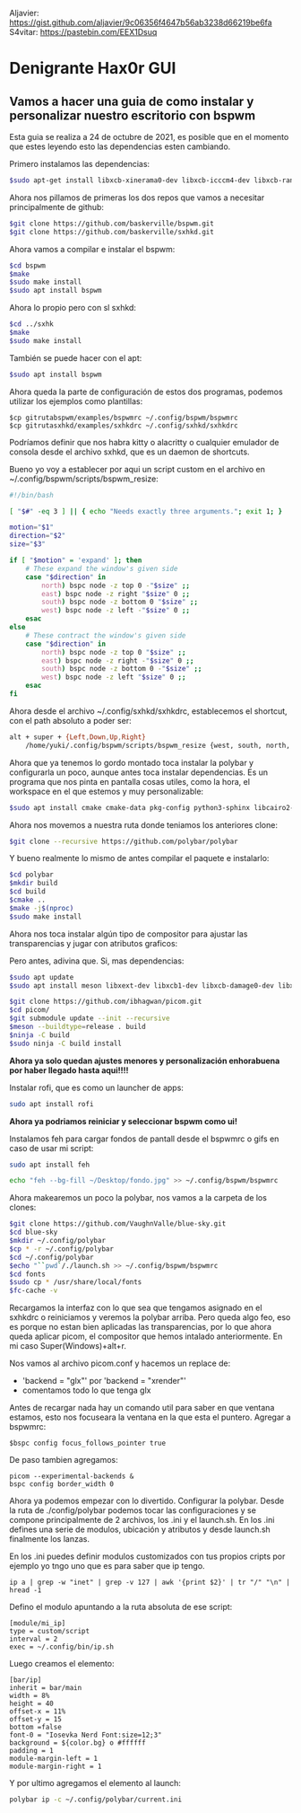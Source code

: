 Aljavier: https://gist.github.com/aljavier/9c06356f4647b56ab3238d66219be6fa
S4vitar: https://pastebin.com/EEX1Dsuq

# Denigrante Hax0r GUI

## Vamos a hacer una guia de como instalar y personalizar nuestro escritorio con bspwm

Esta guia se realiza a 24 de octubre de 2021, es posible que en el momento que estes leyendo esto las dependencias esten cambiando.

Primero instalamos las dependencias:
```bash
$sudo apt-get install libxcb-xinerama0-dev libxcb-icccm4-dev libxcb-randr0-dev libxcb-util0-dev libxcb-ewmh-dev libxcb-keysyms1-dev libxcb-shape0-dev
```

Ahora nos pillamos de primeras los dos repos que vamos a necesitar principalmente de github:

```bash
$git clone https://github.com/baskerville/bspwm.git
$git clone https://github.com/baskerville/sxhkd.git
```

Ahora vamos a compilar e instalar el bspwm:

```bash
$cd bspwm
$make
$sudo make install
$sudo apt install bspwm
```

Ahora lo propio pero con sl sxhkd:
```bash
$cd ../sxhk
$make
$sudo make install
```

También se puede hacer con el apt:
```bash
$sudo apt install bspwm
```

Ahora queda la parte de configuración de estos dos programas, podemos utilizar los ejemplos como plantillas:

```
$cp gitrutabspwm/examples/bspwmrc ~/.config/bspwm/bspwmrc
$cp gitrutasxhkd/examples/sxhkdrc ~/.config/sxhkd/sxhkdrc
```

Podríamos definir que nos habra kitty o alacritty o cualquier emulador de consola desde el archivo sxhkd, que es un daemon de shortcuts.

Bueno yo voy a establecer por aqui un script custom en el archivo en ~/.config/bspwm/scripts/bspwm_resize:
```bash
#!/bin/bash

[ "$#" -eq 3 ] || { echo "Needs exactly three arguments."; exit 1; }

motion="$1"
direction="$2"
size="$3"

if [ "$motion" = 'expand' ]; then
	# These expand the window's given side
	case "$direction" in
		north) bspc node -z top 0 -"$size" ;;
		east) bspc node -z right "$size" 0 ;;
		south) bspc node -z bottom 0 "$size" ;;
		west) bspc node -z left -"$size" 0 ;;
	esac
else
	# These contract the window's given side
	case "$direction" in
		north) bspc node -z top 0 "$size" ;;
		east) bspc node -z right -"$size" 0 ;;
		south) bspc node -z bottom 0 -"$size" ;;
		west) bspc node -z left "$size" 0 ;;
	esac
fi
```

Ahora desde el archivo ~/.config/sxhkd/sxhkdrc, establecemos el shortcut, con el path absoluto a poder ser:

```bash
alt + super + {Left,Down,Up,Right}
	/home/yuki/.config/bspwm/scripts/bspwm_resize {west, south, north, east}
```

Ahora que ya tenemos lo gordo montado toca instalar la polybar y configurarla un poco, aunque antes toca instalar dependencias. Es un programa que nos pinta en pantalla cosas utiles, como la hora, el workspace en el que estemos y muy personalizable:

```bash
$sudo apt install cmake cmake-data pkg-config python3-sphinx libcairo2-dev libxcb1-dev libxcb-util0-dev libxcb-randr0-dev libxcb-composite0-dev python3-xcbgen xcb-proto libxcb-image0-dev libxcb-ewmh-dev libxcb-icccm4-dev libxcb-xkb-dev libxcb-xrm-dev libxcb-cursor-dev libasound2-dev libpulse-dev libjsoncpp-dev libmpdclient-dev libcurl4-openssl-dev libnl-genl-3-dev libuv1-dev
```

Ahora nos movemos a nuestra ruta donde teniamos los anteriores clone:

```bash 
$git clone --recursive https://github.com/polybar/polybar
```

Y bueno realmente lo mismo de antes compilar el paquete e instalarlo:

```bash
$cd polybar
$mkdir build
$cd build
$cmake ..
$make -j$(nproc)
$sudo make install
```

Ahora nos toca instalar algún tipo de compositor para ajustar las transparencias y jugar con atributos graficos:

Pero antes, adivina que. Si, mas dependencias:

```bash
$sudo apt update
$sudo apt install meson libxext-dev libxcb1-dev libxcb-damage0-dev libxcb-xfixes0-dev libxcb-shape0-dev libxcb-render-util0-dev libxcb-render0-dev libxcb-randr0-dev libxcb-composite0-dev libxcb-image0-dev libxcb-present-dev libxcb-xinerama0-dev libpixman-1-dev libdbus-1-dev libconfig-dev libgl1-mesa-dev libpcre2-dev libevdev-dev uthash-dev libev-dev libx11-xcb-dev libxcb-glx0-dev
```

```bash
$git clone https://github.com/ibhagwan/picom.git
$cd picom/
$git submodule update --init --recursive
$meson --buildtype=release . build
$ninja -C build
$sudo ninja -C build install
```

**Ahora ya solo quedan ajustes menores y personalización enhorabuena por haber llegado hasta aqui!!!!**

Instalar rofi, que es como un launcher de apps:

```bash
sudo apt install rofi
```

**Ahora ya podriamos reiniciar y seleccionar bspwm como ui!**

Instalamos feh para cargar fondos de pantall desde el bspwmrc o gifs en caso de usar mi script:

```bash
sudo apt install feh
```

```bash
echo "feh --bg-fill ~/Desktop/fondo.jpg" >> ~/.config/bspwm/bspwmrc
```

Ahora makearemos un poco la polybar, nos vamos a la carpeta de los clones:

```bash
$git clone https://github.com/VaughnValle/blue-sky.git
$cd blue-sky
$mkdir ~/.config/polybar
$cp * -r ~/.config/polybar
$cd ~/.config/polybar
$echo "``pwd`/./launch.sh >> ~/.config/bspwm/bspwmrc
$cd fonts
$sudo cp * /usr/share/local/fonts
$fc-cache -v
```

Recargamos la interfaz con lo que sea que tengamos asignado en el sxhkdrc o reiniciamos y veremos la polybar arriba. Pero queda algo feo, eso es porque no estan bien aplicadas las transparencias, por lo que ahora queda aplicar picom, el compositor que hemos intalado anteriormente. En mi caso Super(Windows)+alt+r.

Nos vamos al archivo picom.conf y hacemos un replace de:
+ 'backend = "glx"' por 'backend = "xrender"'
+ comentamos todo lo que tenga glx

Antes de recargar nada hay un comando util para saber en que ventana estamos, esto nos focuseara la ventana en la que esta el puntero. Agregar a bspwmrc:
```
$bspc config focus_follows_pointer true
```

De paso tambien agregamos:
```
picom --experimental-backends &
bspc config border_width 0
```

Ahora ya podemos empezar con lo divertido. Configurar la polybar. Desde la ruta de ./config/polybar podemos tocar las configuraciones y se compone principalmente de 2 archivos, los .ini y el launch.sh. En los .ini defines una serie de modulos, ubicación y atributos y desde launch.sh finalmente los lanzas.

En los .ini puedes definir modulos customizados con tus propios cripts por ejemplo yo tngo uno que es para saber que ip tengo.

```#!/bin/bash
ip a | grep -w "inet" | grep -v 127 | awk '{print $2}' | tr "/" "\n" | hread -1
```

Defino el modulo apuntando a la ruta absoluta de ese script:

```
[module/mi_ip]
type = custom/script
interval = 2
exec = ~/.config/bin/ip.sh
```

Luego creamos el elemento:
```
[bar/ip]
inherit = bar/main
width = 8%
height = 40
offset-x = 11%
offset-y = 15
bottom =false
font-0 = "Iosevka Nerd Font:size=12;3"
background = ${color.bg} o #ffffff
padding = 1
module-margin-left = 1
module-margin-right = 1
```

Y por ultimo agregamos el elemento al launch:
```bash
polybar ip -c ~/.config/polybar/current.ini
```